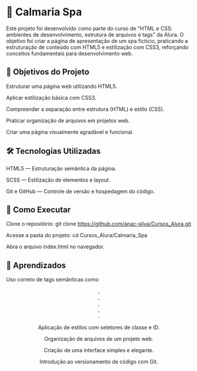 # 🌿 Calmaria Spa
Este projeto foi desenvolvido como parte do curso de "HTML e CSS: ambientes de desenvolvimento, estrutura de arquivos e tags" da Alura. O objetivo foi criar a página de apresentação de um spa fictício, praticando a estruturação de conteúdo com HTML5 e estilização com CSS3, reforçando conceitos fundamentais para desenvolvimento web.

## 🎯 Objetivos do Projeto
Estruturar uma página web utilizando HTML5.

Aplicar estilização básica com CSS3.

Compreender a separação entre estrutura (HTML) e estilo (CSS).

Praticar organização de arquivos em projetos web.

Criar uma página visualmente agradável e funcional.

## 🛠️ Tecnologias Utilizadas
HTML5 — Estruturação semântica da página.

SCSS — Estilização de elementos e layout.

Git e GitHub — Controle de versão e hospedagem do código.

## 🚀 Como Executar
Clone o repositório:
git clone https://github.com/anac-silva/Cursos_Alura.git

Acesse a pasta do projeto:
cd Cursos_Alura/Calmaria_Spa

Abra o arquivo index.html no navegador.

## 📝 Aprendizados
Uso correto de tags semânticas como <header>, <nav>, <main>, <section>, <footer>.

Aplicação de estilos com seletores de classe e ID.

Organização de arquivos de um projeto web.

Criação de uma interface simples e elegante.

Introdução ao versionamento de código com Git.

